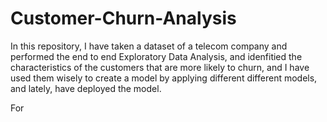 # Customer-Churn-Analysis
In this repository, I have taken a dataset of a telecom company and performed the end to end Exploratory Data Analysis, and idenfitied the characteristics of the customers that are more likely to churn, and I have used them wisely to create a model by applying different different models, and lately, have deployed the model.

For 
